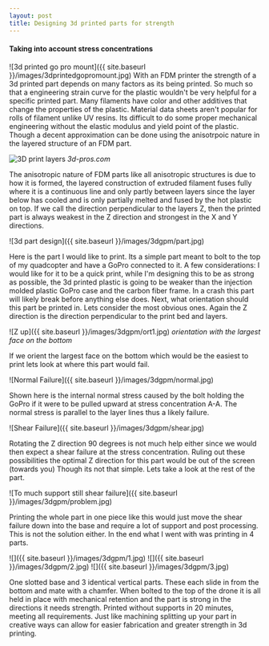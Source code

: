 ```yaml
---
layout: post
title: Designing 3d printed parts for strength
---
```


#### Taking into account stress concentrations
![3d printed go pro mount]({{ site.baseurl }}/images/3dprintedgopromount.jpg)
With an FDM printer the strength of a 3d printed part depends on many factors as its being printed. So much so that a engineering strain curve for the plastic wouldn't be very helpful for a specific printed part. Many filaments have color and other additives that change the properties of the plastic. Material data sheets aren't popular for rolls of filament unlike UV resins. Its difficult to do some proper mechanical engineering without the elastic modulus and yield point of the plastic. Though a decent approximation can be done using the anisotrpoic nature in the layered structure of an FDM part.

![3D print layers](https://images.squarespace-cdn.com/content/v1/5aa7425d697a98647314b490/1561183950912-QPHXRH3CSPS6JLJ63CHJ/ke17ZwdGBToddI8pDm48kAdtU4fTrGbiKn7Ng_9KivlZw-zPPgdn4jUwVcJE1ZvWQUxwkmyExglNqGp0IvTJZUJFbgE-7XRK3dMEBRBhUpx2nX4JF6h6e2ZLpJYieoYH2iC55G3aPDaWeuWKkShdKaQRYo9CYmx5MdFwMlTbOOQ/3dPrintProcessDiagram.png?format=750w)
*3d-pros.com*

The anisotropic nature of FDM parts like all anisotropic structures is due to how it is formed, the layered construction of extruded filament fuses fully where it is a continuous line and only partly between layers since the layer below has cooled and is only partially melted and fused by the hot plastic on top. If we call the direction perpendicular to the layers Z, then the printed part is always weakest in the Z direction and strongest in the X and Y directions.

![3d part design]({{ site.baseurl }}/images/3dgpm/part.jpg)

Here is the part I would like to print. Its a simple part meant to bolt to the top of my quadcopter and have a GoPro connected to it. A few considerations: I would like for it to be a quick print, while I'm designing this to be as strong as possible, the 3d printed plastic is going to be weaker than the injection molded plastic GoPro case and the carbon fiber frame. In a crash this part will likely break before anything else does. Next, what orientation should this part be printed in. Lets consider the most obvious ones. Again the Z direction is the direction perpendicular to the print bed and layers. 

![Z up]({{ site.baseurl }}/images/3dgpm/ort1.jpg) 
*orientation with the largest face on the bottom*

If we orient the largest face on the bottom which would be the easiest to print lets look at where this part would fail. 

![Normal Failure]({{ site.baseurl }}/images/3dgpm/normal.jpg)

Shown here is the internal normal stress caused by the bolt holding the GoPro if it were to be pulled upward at stress concentration A-A. The normal stress is parallel to the layer lines thus a likely failure. 

![Shear Failure]({{ site.baseurl }}/images/3dgpm/shear.jpg)

Rotating the Z direction 90 degrees is not much help either since we would then expect a shear failure at the stress concentration. Ruling out these possibilities the optimal Z direction for this part would be out of the screen (towards you) Though its not that simple. Lets take a look at the rest of the part.

![To much support still shear failure]({{ site.baseurl }}/images/3dgpm/problem.jpg)

Printing the whole part in one piece like this would just move the shear failure down into the base and require a lot of support and post processing. This is not the solution either. In the end what I went with was printing in 4 parts.

![]({{ site.baseurl }}/images/3dgpm/1.jpg)
![]({{ site.baseurl }}/images/3dgpm/2.jpg)
![]({{ site.baseurl }}/images/3dgpm/3.jpg)

One slotted base and 3 identical vertical parts. These each slide in from the bottom and mate with a chamfer. When bolted to the top of the drone it is all held in place with mechanical retention and the part is strong in the directions it needs strength. Printed without supports in 20 minutes, meeting all requirements. Just like machining splitting up your part in creative ways can allow for easier fabrication and greater strength in 3d printing.